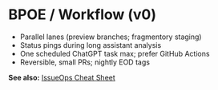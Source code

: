 <!-- status: stub; target: 150+ words -->
# BPOE / Workflow (v0)

- Parallel lanes (preview branches; fragmentory staging)
- Status pings during long assistant analysis
- One scheduled ChatGPT task max; prefer GitHub Actions
- Reversible, small PRs; nightly EOD tags

**See also:** [IssueOps Cheat Sheet](./IssueOps-CheatSheet.md)


